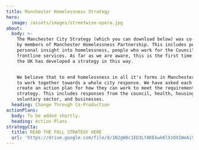```yaml
---
title: Manchester Homelessness Strategy
hero:
  image: /assets/images/streetwise-opera.jpg
about:
  body: >-
    The Manchester City Strategy (which you can download below) was co-produced
    by members of Manchester Homelessness Partnership. This includes people with
    personal insight into homelessness, people who work for the Council and
    frontline services. As far as we are aware, this is the first time a city in
    the UK has developed a strategy in this way.


    We believe that to end homelessness in all it's forms in Manchester, we have
    to work together towards a whole city response. We have asked each sector to
    create an action plan for how they can work to meet the requirements of this
    strategy. This includes responses from the council, health, housing, the
    voluntary sector, and businesses.
  heading: Change Through Co-Production
actionPlans:
  body: To be added shortly.
  heading: Action Plans
strategyCta:
  title: READ THE FULL STRATEGY HERE
  url: 'https://drive.google.com/file/d/1N2gW8c1ED3LYAKEkwkKlXzOXIWeAi9D1/view'
---
```


